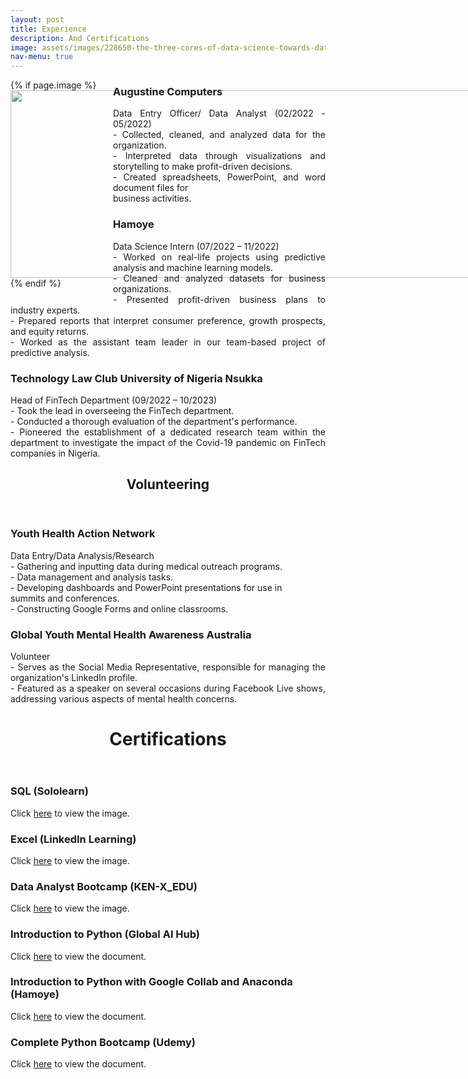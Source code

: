 ```yaml
---
layout: post
title: Experience
description: And Certifications
image: assets/images/228650-the-three-cores-of-data-science-towards-data-science.png
nav-menu: true
---
```


<div style="float: left; margin: 0 1em 1em 0; width: 400%; max-width: 150px;">
    {% if page.image %}<img src="{{ site.baseurl }}/{{ page.image }}" alt="" style="width: 500%; max-width: 500%; height: 300px; display: block; margin-left: auto; margin-right: auto;" />{% endif %}
</div>

<!-- Main -->
<div id="main" class="alt">

<!-- One -->
<section id="one">
    <div class="row">
        <div class="6u 12u$(small)">
            <h3>Augustine Computers</h3>
            <p style="text-align: justify;">
                Data Entry Officer/ Data Analyst (02/2022 - 05/2022)<br>
                - Collected, cleaned, and analyzed data for the organization.<br>
                - Interpreted data through visualizations and storytelling to make profit-driven decisions.<br>
                - Created spreadsheets, PowerPoint, and word document files for<br> business activities.
            </p>
        </div>
        <div class="6u$ 12u$(small)">
            <h3>Hamoye</h3>
            <p style="text-align: justify;">
                Data Science Intern (07/2022 – 11/2022)<br>
                - Worked on real-life projects using predictive analysis and machine learning models.<br>
                - Cleaned and analyzed datasets for business organizations.<br>
                - Presented profit-driven business plans to industry experts.<br>
                - Prepared reports that interpret consumer preference, growth prospects, and equity returns.<br>
                - Worked as the assistant team leader in our team-based project of predictive analysis.
            </p>
        </div>
        <div class="6u$ 12u$(small)">
            <h3>Technology Law Club University of Nigeria Nsukka</h3>
            <p style="text-align: justify;">
                Head of FinTech Department (09/2022 – 10/2023)<br>
                - Took the lead in overseeing the FinTech department.<br>
                - Conducted a thorough evaluation of the department's performance.<br>
                - Pioneered the establishment of a dedicated research team within the department to investigate the impact of the Covid-19 pandemic on FinTech companies in Nigeria.
            </p>
        </div>
        <header class="major">
            <h1>Volunteering</h1>
        </header>
        <!-- Break -->
        <div class="row">
            <div class="6u 12u$(small)">
                <h3>Youth Health Action Network</h3>
                <p style="text-align: justify;">
                    Data Entry/Data Analysis/Research<br>
                    - Gathering and inputting data during medical outreach programs.<br>
                    - Data management and analysis tasks.<br>
                    - Developing dashboards and PowerPoint presentations for use in<br> summits and conferences.<br>
                    - Constructing Google Forms and online classrooms.
                </p>
            </div>
            <div class="6u$ 12u$(small)">
                <h3>Global Youth Mental Health Awareness Australia</h3>
                <p style="text-align: justify;">
                    Volunteer<br>
                    - Serves as the Social Media Representative, responsible for managing the organization's LinkedIn profile.<br>
                    - Featured as a speaker on several occasions during Facebook Live shows, addressing various aspects of mental health concerns.
                </p>
            </div>
        </div>
    </div>
</section>

<header class="major">
            <h1>Certifications</h1>
        </header>
        <!-- Break -->
<section id="one">
    <div class="row">
        <div class="6u 12u$(small)">
            <h3>SQL (Sololearn)</h3>
            <p>
                Click <a href="{{ site.baseurl }}Programming/SQL Sololearn.jpg" target="_blank">here</a> to view the image.
            </p>
        </div>
        <!-- Clickable text leading to a PDF -->
        <div class="6u$ 12u$(small)">
            <h3>Excel (LinkedIn Learning)</h3>
            <p>
                Click <a href="{{ site.baseurl }}Programming/Learning Excel.png" target="_blank">here</a> to view the image.
            </p>
        </div>
    <div class="row">
        <div class="6u 12u$(small)">
            <h3>Data Analyst Bootcamp (KEN-X_EDU)</h3>
            <p>
                Click <a href="{{ site.baseurl }}Programming/KEN-X-EDU.jpg" target="_blank">here</a> to view the image.
            </p>
        </div>
        <!-- Clickable text leading to a PDF -->
        <div class="6u$ 12u$(small)">
            <h3>Introduction to Python (Global AI Hub)</h3>
            <p>
                Click <a href="{{ site.baseurl }}Programming/Introduction to Python-Global AI Hub.pdf" target="_blank">here</a> to view the document.
            </p>
        </div>
    <div class="row">
        <div class="6u 12u$(small)">
            <h3>Introduction to Python with Google Collab and Anaconda (Hamoye)</h3>
            <p>
                Click <a href="{{ site.baseurl }}Programming/certificate-Fidelis+Ikechukwu+Edeh-Introduction+to+Python+With+Google+Colab+&+Anaconda (1).pdf" target="_blank">here</a> to view the document.
            </p>
        </div>
        <!-- Clickable text leading to a PDF -->
        <div class="6u$ 12u$(small)">
            <h3>Complete Python Bootcamp (Udemy)</h3>
            <p>
                Click <a href="{{ site.baseurl }}Programming/2022 Complete Python_Bootcamp From Zero to Hero in_Python.pdf" target="_blank">here</a> to view the document.
            </p>
        </div>
    </div>
</section>
